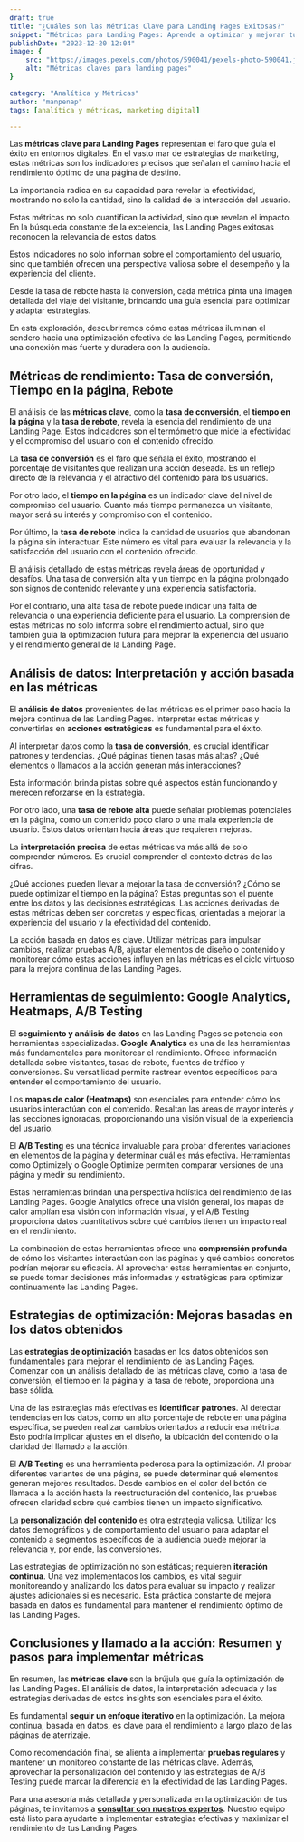 ```yaml
---
draft: true
title: "¿Cuáles son las Métricas Clave para Landing Pages Exitosas?"
snippet: "Métricas para Landing Pages: Aprende a optimizar y mejorar tu estrategia. Herramientas, análisis y consejos para el éxito de tus páginas."
publishDate: "2023-12-20 12:04"
image: {
    src: "https://images.pexels.com/photos/590041/pexels-photo-590041.jpeg?auto=compress&cs=tinysrgb&w=1260&h=750&dpr=1",
    alt: "Métricas claves para landing pages"
}

category: "Analítica y Métricas"
author: "manpenap"
tags: [analítica y métricas, marketing digital]

---
```

Las **métricas clave para Landing Pages** representan el faro que guía el éxito en entornos digitales. En el vasto mar de estrategias de marketing, estas métricas son los indicadores precisos que señalan el camino hacia el rendimiento óptimo de una página de destino. 

La importancia radica en su capacidad para revelar la efectividad, mostrando no solo la cantidad, sino la calidad de la interacción del usuario. 

Estas métricas no solo cuantifican la actividad, sino que revelan el impacto. En la búsqueda constante de la excelencia, las Landing Pages exitosas reconocen la relevancia de estos datos. 

Estos indicadores no solo informan sobre el comportamiento del usuario, sino que también ofrecen una perspectiva valiosa sobre el desempeño y la experiencia del cliente.

Desde la tasa de rebote hasta la conversión, cada métrica pinta una imagen detallada del viaje del visitante, brindando una guía esencial para optimizar y adaptar estrategias. 

En esta exploración, descubriremos cómo estas métricas iluminan el sendero hacia una optimización efectiva de las Landing Pages, permitiendo una conexión más fuerte y duradera con la audiencia.

## Métricas de rendimiento: Tasa de conversión, Tiempo en la página, Rebote
El análisis de las **métricas clave**, como la **tasa de conversión**, el **tiempo en la página** y la **tasa de rebote**, revela la esencia del rendimiento de una Landing Page. Estos indicadores son el termómetro que mide la efectividad y el compromiso del usuario con el contenido ofrecido.

La **tasa de conversión** es el faro que señala el éxito, mostrando el porcentaje de visitantes que realizan una acción deseada. Es un reflejo directo de la relevancia y el atractivo del contenido para los usuarios. 

Por otro lado, el **tiempo en la página** es un indicador clave del nivel de compromiso del usuario. Cuanto más tiempo permanezca un visitante, mayor será su interés y compromiso con el contenido. 

Por último, la **tasa de rebote** indica la cantidad de usuarios que abandonan la página sin interactuar. Este número es vital para evaluar la relevancia y la satisfacción del usuario con el contenido ofrecido.

El análisis detallado de estas métricas revela áreas de oportunidad y desafíos. Una tasa de conversión alta y un tiempo en la página prolongado son signos de contenido relevante y una experiencia satisfactoria. 

Por el contrario, una alta tasa de rebote puede indicar una falta de relevancia o una experiencia deficiente para el usuario. La comprensión de estas métricas no solo informa sobre el rendimiento actual, sino que también guía la optimización futura para mejorar la experiencia del usuario y el rendimiento general de la Landing Page.

## Análisis de datos: Interpretación y acción basada en las métricas
El **análisis de datos** provenientes de las métricas es el primer paso hacia la mejora continua de las Landing Pages. Interpretar estas métricas y convertirlas en **acciones estratégicas** es fundamental para el éxito.

Al interpretar datos como la **tasa de conversión**, es crucial identificar patrones y tendencias. ¿Qué páginas tienen tasas más altas? ¿Qué elementos o llamados a la acción generan más interacciones? 

Esta información brinda pistas sobre qué aspectos están funcionando y merecen reforzarse en la estrategia. 

Por otro lado, una **tasa de rebote alta** puede señalar problemas potenciales en la página, como un contenido poco claro o una mala experiencia de usuario. Estos datos orientan hacia áreas que requieren mejoras.

La **interpretación precisa** de estas métricas va más allá de solo comprender números. Es crucial comprender el contexto detrás de las cifras. 

¿Qué acciones pueden llevar a mejorar la tasa de conversión? ¿Cómo se puede optimizar el tiempo en la página? Estas preguntas son el puente entre los datos y las decisiones estratégicas. Las acciones derivadas de estas métricas deben ser concretas y específicas, orientadas a mejorar la experiencia del usuario y la efectividad del contenido.

La acción basada en datos es clave. Utilizar métricas para impulsar cambios, realizar pruebas A/B, ajustar elementos de diseño o contenido y monitorear cómo estas acciones influyen en las métricas es el ciclo virtuoso para la mejora continua de las Landing Pages.


## Herramientas de seguimiento: Google Analytics, Heatmaps, A/B Testing
El **seguimiento y análisis de datos** en las Landing Pages se potencia con herramientas especializadas. **Google Analytics** es una de las herramientas más fundamentales para monitorear el rendimiento. Ofrece información detallada sobre visitantes, tasas de rebote, fuentes de tráfico y conversiones. Su versatilidad permite rastrear eventos específicos para entender el comportamiento del usuario.

Los **mapas de calor (Heatmaps)** son esenciales para entender cómo los usuarios interactúan con el contenido. Resaltan las áreas de mayor interés y las secciones ignoradas, proporcionando una visión visual de la experiencia del usuario.

El **A/B Testing** es una técnica invaluable para probar diferentes variaciones en elementos de la página y determinar cuál es más efectiva. Herramientas como Optimizely o Google Optimize permiten comparar versiones de una página y medir su rendimiento.

Estas herramientas brindan una perspectiva holística del rendimiento de las Landing Pages. Google Analytics ofrece una visión general, los mapas de calor amplían esa visión con información visual, y el A/B Testing proporciona datos cuantitativos sobre qué cambios tienen un impacto real en el rendimiento.

La combinación de estas herramientas ofrece una **comprensión profunda** de cómo los visitantes interactúan con las páginas y qué cambios concretos podrían mejorar su eficacia. Al aprovechar estas herramientas en conjunto, se puede tomar decisiones más informadas y estratégicas para optimizar continuamente las Landing Pages.


## Estrategias de optimización: Mejoras basadas en los datos obtenidos
Las **estrategias de optimización** basadas en los datos obtenidos son fundamentales para mejorar el rendimiento de las Landing Pages. Comenzar con un análisis detallado de las métricas clave, como la tasa de conversión, el tiempo en la página y la tasa de rebote, proporciona una base sólida.

Una de las estrategias más efectivas es **identificar patrones**. Al detectar tendencias en los datos, como un alto porcentaje de rebote en una página específica, se pueden realizar cambios orientados a reducir esa métrica. Esto podría implicar ajustes en el diseño, la ubicación del contenido o la claridad del llamado a la acción.

El **A/B Testing** es una herramienta poderosa para la optimización. Al probar diferentes variantes de una página, se puede determinar qué elementos generan mejores resultados. Desde cambios en el color del botón de llamada a la acción hasta la reestructuración del contenido, las pruebas ofrecen claridad sobre qué cambios tienen un impacto significativo.

La **personalización del contenido** es otra estrategia valiosa. Utilizar los datos demográficos y de comportamiento del usuario para adaptar el contenido a segmentos específicos de la audiencia puede mejorar la relevancia y, por ende, las conversiones.

Las estrategias de optimización no son estáticas; requieren **iteración continua**. Una vez implementados los cambios, es vital seguir monitoreando y analizando los datos para evaluar su impacto y realizar ajustes adicionales si es necesario. Esta práctica constante de mejora basada en datos es fundamental para mantener el rendimiento óptimo de las Landing Pages.

## Conclusiones y llamado a la acción: Resumen y pasos para implementar métricas
En resumen, las **métricas clave** son la brújula que guía la optimización de las Landing Pages. El análisis de datos, la interpretación adecuada y las estrategias derivadas de estos insights son esenciales para el éxito.

Es fundamental **seguir un enfoque iterativo** en la optimización. La mejora continua, basada en datos, es clave para el rendimiento a largo plazo de las páginas de aterrizaje.

Como recomendación final, se alienta a implementar **pruebas regulares** y mantener un monitoreo constante de las métricas clave. Además, aprovechar la personalización del contenido y las estrategias de A/B Testing puede marcar la diferencia en la efectividad de las Landing Pages.

Para una asesoría más detallada y personalizada en la optimización de tus páginas, te invitamos a [**consultar con nuestros expertos**](https://clicexitoso.info/contacto/). Nuestro equipo está listo para ayudarte a implementar estrategias efectivas y maximizar el rendimiento de tus Landing Pages.

